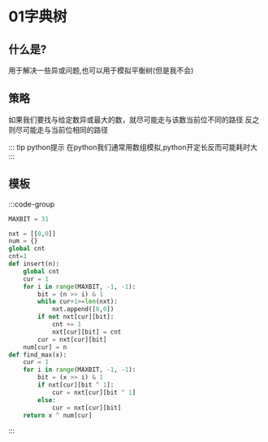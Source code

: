 # 01字典树

## 什么是?
用于解决一些异或问题,也可以用于模拟平衡树(但是我不会)

## 策略
如果我们要找与给定数异或最大的数，就尽可能走与该数当前位不同的路径
反之则尽可能走与当前位相同的路径

::: tip python提示
在python我们通常用数组模拟,python开定长反而可能耗时大
:::
## 模板

:::code-group

```py
MAXBIT = 31

nxt = [[0,0]]
num = {}
global cnt
cnt=1
def insert(n):
    global cnt
    cur = 1
    for i in range(MAXBIT, -1, -1):
        bit = (n >> i) & 1
        while cur+1>=len(nxt):
            nxt.append([0,0])
        if not nxt[cur][bit]:
            cnt += 1
            nxt[cur][bit] = cnt
        cur = nxt[cur][bit]
    num[cur] = n
def find_max(x):
    cur = 1
    for i in range(MAXBIT, -1, -1):
        bit = (x >> i) & 1
        if nxt[cur][bit ^ 1]:
            cur = nxt[cur][bit ^ 1]
        else:
            cur = nxt[cur][bit]
    return x ^ num[cur]
```

:::